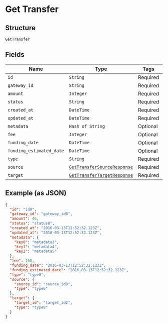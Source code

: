 
# Get Transfer

## Structure

`GetTransfer`

## Fields

| Name | Type | Tags | Description |
|  --- | --- | --- | --- |
| `id` | `String` | Required | - |
| `gateway_id` | `String` | Required | - |
| `amount` | `Integer` | Required | - |
| `status` | `String` | Required | - |
| `created_at` | `DateTime` | Required | - |
| `updated_at` | `DateTime` | Required | - |
| `metadata` | `Hash of String` | Optional | - |
| `fee` | `Integer` | Optional | - |
| `funding_date` | `DateTime` | Optional | - |
| `funding_estimated_date` | `DateTime` | Optional | - |
| `type` | `String` | Required | - |
| `source` | [`GetTransferSourceResponse`](../../doc/models/get-transfer-source-response.md) | Required | - |
| `target` | [`GetTransferTargetResponse`](../../doc/models/get-transfer-target-response.md) | Required | - |

## Example (as JSON)

```json
{
  "id": "id0",
  "gateway_id": "gateway_id0",
  "amount": 46,
  "status": "status8",
  "created_at": "2016-03-13T12:52:32.123Z",
  "updated_at": "2016-03-13T12:52:32.123Z",
  "metadata": {
    "key0": "metadata3",
    "key1": "metadata4",
    "key2": "metadata5"
  },
  "fee": 168,
  "funding_date": "2016-03-13T12:52:32.123Z",
  "funding_estimated_date": "2016-03-13T12:52:32.123Z",
  "type": "type0",
  "source": {
    "source_id": "source_id8",
    "type": "type6"
  },
  "target": {
    "target_id": "target_id2",
    "type": "type8"
  }
}
```

